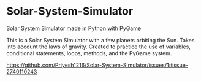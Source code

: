 # Solar-System-Simulator
Solar System Simulator made in Python with PyGame

This is a Solar System Simulator with a few planets orbiting the Sun. Takes into account the laws of gravity. Created to practice the use of variables, conditional statements, loops, methods, and the PyGame system. 

https://github.com/Priyesh1216/Solar-System-Simulator/issues/1#issue-2740110243

